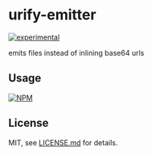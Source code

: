 # urify-emitter

[![experimental](http://badges.github.io/stability-badges/dist/experimental.svg)](http://github.com/badges/stability-badges)

emits files instead of inlining base64 urls

## Usage

[![NPM](https://nodei.co/npm/urify-emitter.png)](https://nodei.co/npm/urify-emitter/)

## License

MIT, see [LICENSE.md](http://github.com/mattdesl/urify-emitter/blob/master/LICENSE.md) for details.
